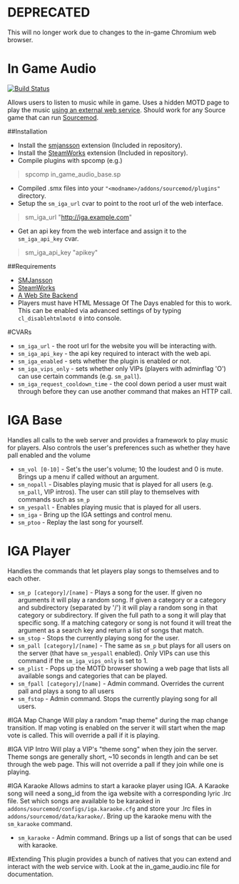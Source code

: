 # DEPRECATED
This will no longer work due to changes to the in-game Chromium web browser.

# In Game Audio
[![Build Status](https://travis-ci.org/CrimsonTautology/sm_map_votes.png?branch=master)](https://travis-ci.org/CrimsonTautology/sm_in_game_audio)

Allows users to listen to music while in game.  Uses a hidden MOTD page to play the music [using an external web service](http://iga.serverisnotcrash.com).  Should work for any Source game that can run [Sourcemod](http://www.sourcemod.net).

##Installation
* Install the [smjansson](https://forums.alliedmods.net/showthread.php?t=184604) extension (Included in repository).
* Install the [SteamWorks](https://forums.alliedmods.net/showthread.php?t=229556) extension (Included in repository).
* Compile plugins with spcomp (e.g.)
> spcomp in_game_audio_base.sp
* Compiled .smx files into your `"<modname>/addons/sourcemod/plugins"` directory.
* Setup the `sm_iga_url` cvar to point to the root url of the web interface.  
> sm_iga_url "http://iga.example.com"
* Get an api key from the web interface and assign it to the `sm_iga_api_key` cvar.  
> sm_iga_api_key "apikey"

    

##Requirements
* [SMJansson](https://forums.alliedmods.net/showthread.php?t=184604)
* [SteamWorks](https://forums.alliedmods.net/showthread.php?t=229556)
* [A Web Site Backend](https://github.com/CrimsonTautology/in-game-audio)
* Players must have HTML Message Of The Days enabled for this to work.  This can be enabled via advanced settings of by typing `cl_disablehtmlmotd 0` into console.

#CVARs

* `sm_iga_url` - the root url for the website you will be interacting with.
* `sm_iga_api_key` - the api key required to interact with the web api.
* `sm_iga_enabled` - sets whether the plugin is enabled or not.
* `sm_iga_vips_only` - sets whether only VIPs (players with adminflag 'O') can use certain commands (e.g. `sm_pall`).
* `sm_iga_request_cooldown_time` - the cool down period a user must wait through before they can use another command that makes an HTTP call.

# IGA Base
Handles all calls to the web server and provides a framework to play music for players.  Also controls the user's preferences such as whether they have pall enabled and the volume

* `sm_vol [0-10]` - Set's the user's volume; 10 the loudest and 0 is mute.  Brings up a menu if called without an argument.
* `sm_nopall` - Disables playing music that is played for all users (e.g. `sm_pall`, VIP intros).  The user can still play to themselves with commands such as `sm_p`
* `sm_yespall` - Enables playing music that is played for all users.
* `sm_iga` - Bring up the IGA settings and control menu.
* `sm_ptoo` - Replay the last song for yourself.


# IGA Player
Handles the commands that let players play songs to themselves and to each other.

* `sm_p [category]/[name]` - Plays a song for the user. If given no arguments it will play a random song.  If given a category or a category and subdirectory (separated by '/') it will play a random song in that category or subdirectory.  If given the full path to a song it will play that specific song.  If a matching category or song is not found it will treat the argument as a search key and return a list of songs that match.
* `sm_stop` - Stops the currently playing song for the user.
* `sm_pall [category]/[name]` - The same as `sm_p` but plays for all users on the server (that have `sm_yespall` enabled).  Only VIPs can use this command if the `sm_iga_vips_only` is set to 1.
* `sm_plist` - Pops up the MOTD browser showing a web page that lists all available songs and categories that can be played.
* `sm_fpall [category]/[name]` - Admin command. Overrides the current pall and plays a song to all users
* `sm_fstop` - Admin command. Stops the currently playing song for all users.

#IGA Map Change
Will play a random "map theme" during the map change transition.  If map voting is enabled on the server it will start when the map vote is called. This will override a pall if it is playing.

#IGA VIP Intro
Will play a VIP's "theme song" when they join the server.  Theme songs are generally short, ~10 seconds in length and can be set through the web page.  This will not override a pall if they join while one is playing.

#IGA Karaoke
Allows admins to start a karaoke player using IGA.  A Karaoke song will need a song_id from the iga website with a corresponding lyric .lrc file. Set which songs are available to be karaoked in `addons/sourcemod/configs/iga.karaoke.cfg` and store your .lrc files in `addons/sourcemod/data/karaoke/`.  Bring up the karaoke menu with the `sm_karaoke` command.

* `sm_karaoke` - Admin command. Brings up a list of songs that can be used with karaoke.

#Extending
This plugin provides a bunch of natives that you can extend and interact with the web service with. Look at the in_game_audio.inc file for documentation.
